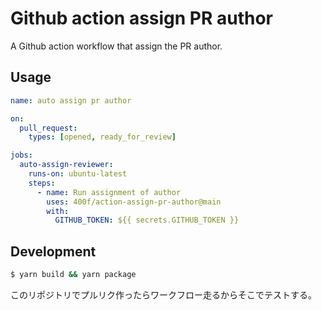 # Github action assign PR author

A Github action workflow that assign the PR author.

## Usage

```yml
name: auto assign pr author

on:
  pull_request:
    types: [opened, ready_for_review]

jobs:
  auto-assign-reviewer:
    runs-on: ubuntu-latest
    steps:
      - name: Run assignment of author
        uses: 400f/action-assign-pr-author@main
        with:
          GITHUB_TOKEN: ${{ secrets.GITHUB_TOKEN }}
```

## Development

```sh
$ yarn build && yarn package
```

このリポジトリでプルリク作ったらワークフロー走るからそこでテストする。
